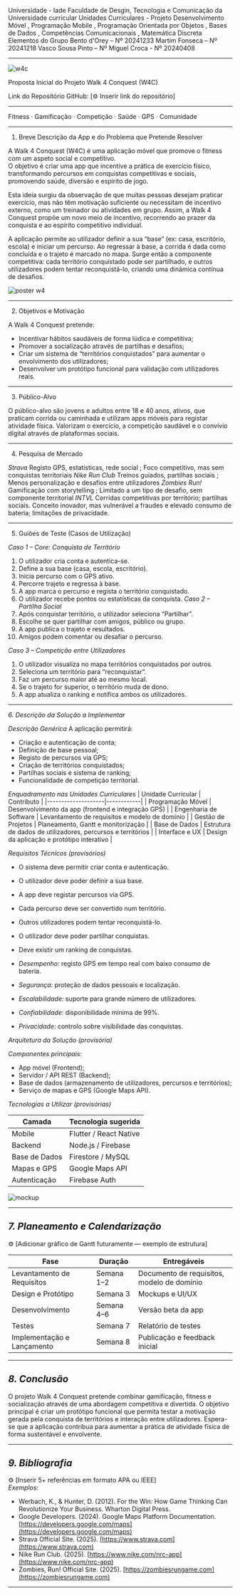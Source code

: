 Universidade - Iade Faculdade de Desgin, Tecnologia e Comunicação da Universidade curricular
Unidades Curriculares - Projeto Desenvolvimento Móvel , Programação Mobile , Programação Orientada por Objetos  , Bases de Dados , Competências Comunicacionais , Matemática Discreta 
Elementos do Grupo 
Bento d'Orey – Nº 20241233
Martim Fonseca – Nº 20241218
Vasco Sousa Pinto – Nº 
Miguel Croca - Nº 20240408

---



![w4c](https://github.com/user-attachments/assets/906fd288-0a87-4b30-97fa-662df0413153)




Proposta Inicial do Projeto
Walk 4 Conquest (W4C)

Link do Repositório GitHub: [⚙ Inserir link do repositório]

___________________________________________________________________

Fitness · Gamificação · Competição · Saúde · GPS · Comunidade
___________________________________________________________________

1. Breve Descrição da App e do Problema que Pretende Resolver

A Walk 4 Conquest (W4C) é uma aplicação móvel que promove o fitness com um aspeto social e competitivo.  
O objetivo é criar uma app que incentive a prática de exercício físico, transformando percursos em conquistas competitivas e sociais, promovendo saúde, diversão e espírito de jogo.

Esta ideia surgiu da observação de que muitas pessoas desejam praticar exercício, mas não têm motivação suficiente ou necessitam de incentivo externo, como um treinador ou atividades em grupo. Assim, a Walk 4 Conquest propõe um novo meio de incentivo, recorrendo ao prazer da conquista e ao espírito competitivo individual.

A aplicação permite ao utilizador definir a sua “base” (ex: casa, escritório, escola) e iniciar um percurso. Ao regressar à base, a corrida é dada como concluída e o trajeto é marcado no mapa. Surge então a componente competitiva: cada território conquistado pode ser partilhado, e outros utilizadores podem tentar reconquistá-lo, criando uma dinâmica contínua de desafios.



![poster w4](https://github.com/user-attachments/assets/a9099476-b4ff-4c67-8588-b87ae5fb2493)



___________________________________________________________________


2. Objetivos e Motivação

A Walk 4 Conquest pretende:
- Incentivar hábitos saudáveis de forma lúdica e competitiva;
- Promover a socialização através de partilhas e desafios;
- Criar um sistema de “territórios conquistados” para aumentar o envolvimento dos utilizadores;
- Desenvolver um protótipo funcional para validação com utilizadores reais.

___________________________________________________________________


3. Público-Alvo

O público-alvo são jovens e adultos entre 18 e 40 anos, ativos, que praticam corrida ou caminhada e utilizam apps móveis para registar atividade física. Valorizam o exercício, a competição saudável e o convívio digital através de plataformas sociais.

___________________________________________________________________


4. Pesquisa de Mercado

*Strava*  Registo GPS, estatísticas, rede social ; Foco competitivo, mas sem conquistas territoriais 
*Nike Run Club*  Treinos guiados, partilhas sociais ; Menos personalização e desafios entre utilizadores 
*Zombies Run!*  Gamificação com storytelling ; Limitado a um tipo de desafio, sem componente territorial 
*INTVL*  Corridas competitivas por território;  partilhas sociais. Conceito inovador, mas vulnerável a fraudes e elevado consumo de bateria; limitações de privacidade. 

___________________________________________________________________


5. Guiões de Teste (Casos de Utilização)

*Caso 1 – Core: Conquista de Território*
1. O utilizador cria conta e autentica-se.  
2. Define a sua base (casa, escola, escritório).  
3. Inicia percurso com o GPS ativo.  
4. Percorre trajeto e regressa à base.  
5. A app marca o percurso e regista o território conquistado.  
6. O utilizador recebe pontos ou estatísticas da conquista.
*Caso 2 – Partilha Social*
1. Após conquistar território, o utilizador seleciona “Partilhar”.  
2. Escolhe se quer partilhar com amigos, público ou grupo.  
3. A app publica o trajeto e resultados.  
4. Amigos podem comentar ou desafiar o percurso.

*Caso 3 – Competição entre Utilizadores*
1. O utilizador visualiza no mapa territórios conquistados por outros.  
2. Seleciona um território para “reconquistar”.  
3. Faz um percurso maior até ao mesmo local.  
4. Se o trajeto for superior, o território muda de dono.  
5. A app atualiza o ranking e notifica ambos os utilizadores.

___________________________________________________________________

*6. Descrição da Solução a Implementar*

*Descrição Genérica*
A aplicação permitirá:
- Criação e autenticação de conta;
- Definição de base pessoal;
- Registo de percursos via GPS;
- Criação de territórios conquistados;
- Partilhas sociais e sistema de ranking;
- Funcionalidade de competição territorial.

*Enquadramento nas Unidades Curriculares*
| Unidade Curricular | Contributo |
|--------------------|------------|
| Programação Móvel | Desenvolvimento da app (frontend e integração GPS) |
| Engenharia de Software | Levantamento de requisitos e modelo de domínio |
| Gestão de Projetos | Planeamento, Gantt e monitorização |
| Base de Dados | Estrutura de dados de utilizadores, percursos e territórios |
| Interface e UX | Design da aplicação e protótipo interativo |

*Requisitos Técnicos (provisórios)*

- O sistema deve permitir criar conta e autenticação.  
- O utilizador deve poder definir a sua base.  
- A app deve registar percursos via GPS.  
- Cada percurso deve ser convertido num território.  
- Outros utilizadores podem tentar reconquistá-lo.  
- O utilizador deve poder partilhar conquistas.  
- Deve existir um ranking de conquistas.

- *Desempenho:* registo GPS em tempo real com baixo consumo de bateria.  
- *Segurança:* proteção de dados pessoais e localização.  
- *Escalabilidade:* suporte para grande número de utilizadores.  
- *Confiabilidade:* disponibilidade mínima de 99%.  
- *Privacidade:* controlo sobre visibilidade das conquistas.

*Arquitetura da Solução (provisória)*


*Componentes principais:*
- App móvel (Frontend);
- Servidor / API REST (Backend);
- Base de dados (armazenamento de utilizadores, percursos e territórios);
- Serviço de mapas e GPS (Google Maps API).

*Tecnologias a Utilizar (provisórias)*

| Camada | Tecnologia sugerida |
|--------|---------------------|
| Mobile | Flutter / React Native |
| Backend | Node.js / Firebase |
| Base de Dados | Firestore / MySQL |
| Mapas e GPS | Google Maps API |
| Autenticação | Firebase Auth |



![mockup](https://github.com/user-attachments/assets/5fc6c53e-868d-4264-b439-f95f348f289f)


---

## *7. Planeamento e Calendarização*

⚙ [Adicionar gráfico de Gantt futuramente — exemplo de estrutura]

| Fase | Duração | Entregáveis |
|------|----------|-------------|
| Levantamento de Requisitos | Semana 1–2 | Documento de requisitos, modelo de domínio |
| Design e Protótipo | Semana 3 | Mockups e UI/UX |
| Desenvolvimento | Semana 4–6 | Versão beta da app |
| Testes | Semana 7 | Relatório de testes |
| Implementação e Lançamento | Semana 8 | Publicação e feedback inicial |

---

## *8. Conclusão*

O projeto Walk 4 Conquest pretende combinar gamificação, fitness e socialização através de uma abordagem competitiva e divertida. O objetivo principal é criar um protótipo funcional que permita testar a motivação gerada pela conquista de territórios e interação entre utilizadores. Espera-se que a aplicação contribua para aumentar a prática de atividade física de forma sustentável e envolvente.

---

## *9. Bibliografia*

⚙ [Inserir 5+ referências em formato APA ou IEEE]  
*Exemplos:*
- Werbach, K., & Hunter, D. (2012). For the Win: How Game Thinking Can Revolutionize Your Business. Wharton Digital Press.  
- Google Developers. (2024). Google Maps Platform Documentation. [https://developers.google.com/maps](https://developers.google.com/maps)  
- Strava Official Site. (2025). [https://www.strava.com](https://www.strava.com)  
- Nike Run Club. (2025). [https://www.nike.com/nrc-app](https://www.nike.com/nrc-app)  
- Zombies, Run! Official Site. (2025). [https://zombiesrungame.com](https://zombiesrungame.com)

---
